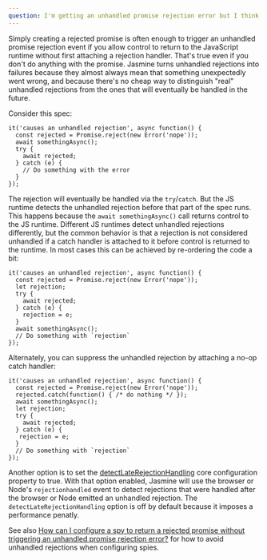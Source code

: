 ```yaml
---
question: I'm getting an unhandled promise rejection error but I think it's a false positive.
---
```


Simply creating a rejected promise is often enough to trigger an unhandled
promise rejection event if you allow control to return to the JavaScript
runtime without first attaching a rejection handler. That's true even if you
don't do anything with the promise. Jasmine turns unhandled rejections into
failures because they almost always mean that something unexpectedly went wrong,
and because there's no cheap way to distinguish "real" unhandled rejections from 
the ones that will eventually be handled in the future.

Consider this spec:

```
it('causes an unhandled rejection', async function() {
  const rejected = Promise.reject(new Error('nope'));
  await somethingAsync();
  try {
    await rejected;
  } catch (e) {
    // Do something with the error
  }
});
```

The rejection will eventually be handled via the `try`/`catch`.  But the JS
runtime detects the unhandled rejection before that part of the spec runs. This
happens because the `await somethingAsync()` call returns control to the JS
runtime. Different JS runtimes detect unhandled rejections differently, but the
common behavior is that a rejection is not considered unhandled if a catch
handler is attached to it before control is returned to the runtime. In most
cases this can be achieved by re-ordering the code a bit:

```
it('causes an unhandled rejection', async function() {
  const rejected = Promise.reject(new Error('nope'));
  let rejection;
  try {
    await rejected;
  } catch (e) {
    rejection = e;
  }
  await somethingAsync();
  // Do something with `rejection`
});
```

Alternately, you can suppress the unhandled rejection by attaching a no-op
catch handler:

```
it('causes an unhandled rejection', async function() {
  const rejected = Promise.reject(new Error('nope'));
  rejected.catch(function() { /* do nothing */ });
  await somethingAsync();
  let rejection;
  try {
    await rejected;
  } catch (e) {
   rejection = e;
  }
  // Do something with `rejection`
});
```

Another option is to set the [detectLateRejectionHandling](/api/edge/Configuration.html#detectLateRejectionHandling)
core configuration property to true. With that option enabled, Jasmine will use
the browser or Node's `rejectionhandled` event to detect rejections that were
handled after the browser or Node emitted an unhandled rejection. The
`detectLateRejectionHandling` option is off by default because it imposes a
performance penatly.

See also [How can I configure a spy to return a rejected promise without triggering an unhandled promise rejection error?](#return-reject)
for how to avoid unhandled rejections when configuring spies.